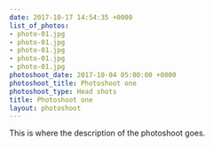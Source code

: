 ```yaml
---
date: 2017-10-17 14:54:35 +0000
list_of_photos:
- photo-01.jpg
- photo-01.jpg
- photo-01.jpg
- photo-01.jpg
- photo-01.jpg
photoshoot_date: 2017-10-04 05:00:00 +0000
photoshoot_title: Photoshoot one
photoshoot_type: Head shots
title: Photoshoot one
layout: photoshoot
---
```



This is where the description of the photoshoot goes.